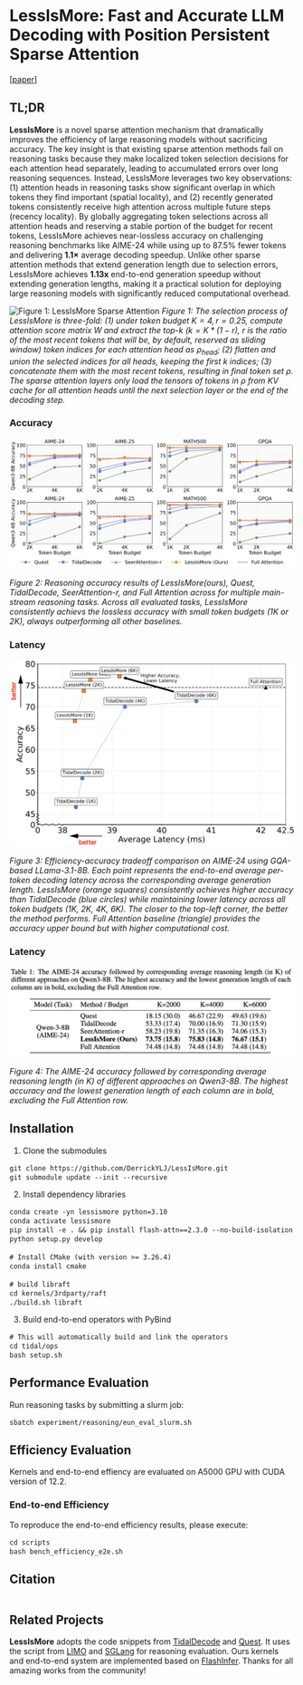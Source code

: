 # LessIsMore: Fast and Accurate LLM Decoding with Position Persistent Sparse Attention
[[paper]()] 
## TL;DR
**LessIsMore** is a novel sparse attention mechanism that dramatically improves the efficiency of large reasoning models without sacrificing accuracy. The key insight is that existing sparse attention methods fail on reasoning tasks because they make localized token selection decisions for each attention head separately, leading to accumulated errors over long reasoning sequences. Instead, LessIsMore leverages two key observations: (1) attention heads in reasoning tasks show significant overlap in which tokens they find important (spatial locality), and (2) recently generated tokens consistently receive high attention across multiple future steps (recency locality). By globally aggregating token selections across all attention heads and reserving a stable portion of the budget for recent tokens, LessIsMore achieves near-lossless accuracy on challenging reasoning benchmarks like AIME-24 while using up to 87.5% fewer tokens and delivering **1.1×** average decoding speedup. Unlike other sparse attention methods that extend generation length due to selection errors, LessIsMore achieves **1.13x** end-to-end generation speedup without extending generation lengths, making it a practical solution for deploying large reasoning models with significantly reduced computational overhead.

![Figure 1: LessIsMore Sparse Attention](assets/LessIsMore_selection.png)
*Figure 1: The selection process of LessIsMore is three-fold: (1) under token budget $K=4, r=0.25$, compute attention score matrix $W$ and extract the top-k ($k=K*(1-r)$, $r$ is the ratio of the most recent tokens that will be, by default, reserved as sliding window) token indices for each attention head as $\rho_{head}$; (2) flatten and union the selected indices for all heads, keeping the first k indices; (3) concatenate them with the most recent tokens, resulting in final token set $\rho$. The sparse attention layers only load the tensors of tokens in $\rho$ from KV cache for all attention heads until the next selection layer or the end of the decoding step.*

### Accuracy
![Figure 2: Reasoning Evaluation](assets/accuracy.png)

*Figure 2: Reasoning accuracy results of LessIsMore(ours), Quest, TidalDecode, SeerAttention-r, and Full Attention across for multiple main-stream reasoning tasks. Across all evaluated tasks, LessIsMore consistently achievs the lossless accuracy with small token budgets (1K or 2K), always outperforming all other baselines.*

### Latency
![Figure 3: Latency Evaluation](assets/e2e_efficiency.png)

*Figure 3: Efficiency-accuracy tradeoff comparison on AIME-24 using GQA-based LLama-3.1-8B. Each point represents the end-to-end average per-token decoding latency across the corresponding average generation length. LessIsMore (orange squares) consistently achieves higher accuracy than TidalDecode (blue circles) while maintaining lower latency across all token budgets (1K, 2K, 4K, 6K). The closer to the top-left corner, the better the method performs. Full Attention baseline (triangle) provides the accuracy upper bound but with higher computational cost.*

### Latency
![Figure 4: Generation Length Comparison](assets/gen_table.png)

*Figure 4: The AIME-24 accuracy followed by corresponding average reasoning length (in K) of different approaches on Qwen3-8B. The highest accuracy and the lowest generation length of each column are in bold, excluding the Full Attention row.*


## Installation
1. Clone the submodules
```
git clone https://github.com/DerrickYLJ/LessIsMore.git
git submodule update --init --recursive
```
2. Install dependency libraries
```
conda create -yn lessismore python=3.10
conda activate lessismore
pip install -e . && pip install flash-attn==2.3.0 --no-build-isolation
python setup.py develop

# Install CMake (with version >= 3.26.4)
conda install cmake

# build libraft
cd kernels/3rdparty/raft
./build.sh libraft
```
3. Build end-to-end operators with PyBind
```
# This will automatically build and link the operators
cd tidal/ops
bash setup.sh
```

## Performance Evaluation
Run reasoning tasks by submitting a slurm job:
```
sbatch experiment/reasoning/eun_eval_slurm.sh
```


## Efficiency Evaluation
Kernels and end-to-end effiency are evaluated on A5000 GPU with CUDA version of 12.2.

### End-to-end Efficiency

To reproduce the end-to-end efficiency results, please execute:
```
cd scripts
bash bench_efficiency_e2e.sh
```
## Citation
```
```

## Related Projects
**LessIsMore** adopts the code snippets from [TidalDecode](https://github.com/DerrickYLJ/TidalDecode) and [Quest](https://github.com/mit-han-lab/Quest). It uses the script from [LIMO](https://github.com/GAIR-NLP/LIMO) and [SGLang](https://github.com/sgl-project/sglang) for reasoning evaluation. Ours kernels and end-to-end system are implemented based on [FlashInfer](https://github.com/flashinfer-ai/flashinfer). Thanks for all amazing works from the community!

